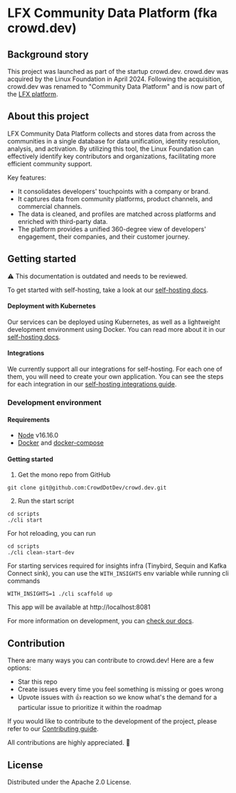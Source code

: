 
<!-- BODY -->

# LFX Community Data Platform (fka crowd.dev) 
## Background story
This project was launched as part of the startup crowd.dev. crowd.dev was acquired by the Linux Foundation in April 2024. Following the acquisition, crowd.dev was renamed to "Community Data Platform" and is now part of the [LFX platform](https://lfx.linuxfoundation.org/).

## About this project
LFX Community Data Platform collects and stores data from across the communities in a single database for data unification, identity resolution, analysis, and activation. By utilizing this tool, the Linux Foundation can effectively identify key contributors and organizations, facilitating more efficient community support.

Key features:
* It consolidates developers' touchpoints with a company or brand.
* It captures data from community platforms, product channels, and commercial channels.
* The data is cleaned, and profiles are matched across platforms and enriched with third-party data.
* The platform provides a unified 360-degree view of developers' engagement, their companies, and their customer journey.


## Getting started
⚠️ This documentation is outdated and needs to be reviewed.

To get started with self-hosting, take a look at our [self-hosting docs](https://docs.crowd.dev/docs/getting-started-with-self-hosting).

#### Deployment with Kubernetes

Our services can be deployed using Kubernetes, as well as a lightweight development environment using Docker. You can read more about it in our [self-hosting docs](https://docs.crowd.dev/docs/deployment).

#### Integrations

We currently support all our integrations for self-hosting. For each one of them, you will need to create your own application. You can see the steps for each integration in our [self-hosting integrations guide](https://docs.crowd.dev/docs/self-hosting).

### Development environment

#### <a name="requirements">Requirements</a>

- [Node](https://nodejs.org/en) v16.16.0
- [Docker](https://docs.docker.com/get-docker/) and [docker-compose](https://docs.docker.com/compose/install/)

#### <a name="getting_started">Getting started</a>

1. Get the mono repo from GitHub

```shell
git clone git@github.com:CrowdDotDev/crowd.dev.git
```

2. Run the start script

```shell
cd scripts
./cli start
```

For hot reloading, you can run

```shell
cd scripts
./cli clean-start-dev
```

For starting services required for insights infra (Tinybird, Sequin and Kafka Connect sink),
you can use the `WITH_INSIGHTS` env variable while running cli commands
```
WITH_INSIGHTS=1 ./cli scaffold up
```

This app will be available at http://localhost:8081

For more information on development, you can <a href="https://docs.crowd.dev/docs/docker-compose-single-machine-development-with-docker-images">check our docs</a>.


## Contribution

There are many ways you can contribute to crowd.dev! Here are a few options:

- Star this repo
- Create issues every time you feel something is missing or goes wrong
- Upvote issues with 👍 reaction so we know what's the demand for a particular issue to prioritize it within the roadmap

If you would like to contribute to the development of the project, please refer to our [Contributing guide](https://github.com/CrowdDotDev/crowd.dev/blob/main/CONTRIBUTING.md).

All contributions are highly appreciated. 🙏

## License

Distributed under the Apache 2.0 License.
